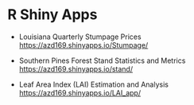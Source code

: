 # R Shiny Apps

- Louisiana Quarterly Stumpage Prices
https://azd169.shinyapps.io/Stumpage/

- Southern Pines Forest Stand Statistics and Metrics
https://azd169.shinyapps.io/stand/

- Leaf Area Index (LAI) Estimation and Analysis
https://azd169.shinyapps.io/LAI_app/
